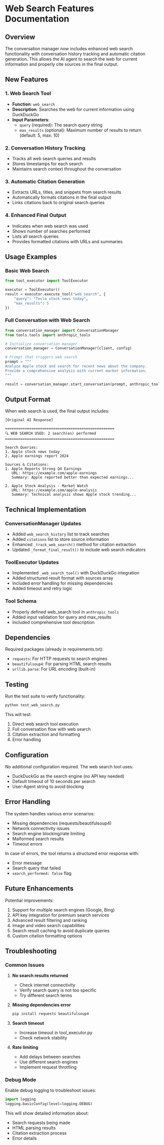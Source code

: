 # Web Search Features Documentation

## Overview

The conversation manager now includes enhanced web search functionality with conversation history tracking and automatic citation generation. This allows the AI agent to search the web for current information and properly cite sources in the final output.

## New Features

### 1. Web Search Tool
- **Function**: `web_search`
- **Description**: Searches the web for current information using DuckDuckGo
- **Input Parameters**:
  - `query` (required): The search query string
  - `max_results` (optional): Maximum number of results to return (default: 5, max: 10)

### 2. Conversation History Tracking
- Tracks all web search queries and results
- Stores timestamps for each search
- Maintains search context throughout the conversation

### 3. Automatic Citation Generation
- Extracts URLs, titles, and snippets from search results
- Automatically formats citations in the final output
- Links citations back to original search queries

### 4. Enhanced Final Output
- Indicates when web search was used
- Shows number of searches performed
- Lists all search queries
- Provides formatted citations with URLs and summaries

## Usage Examples

### Basic Web Search
```python
from tool_executor import ToolExecutor

executor = ToolExecutor()
result = executor.execute_tool("web_search", {
    "query": "Tesla stock news today",
    "max_results": 5
})
```

### Full Conversation with Web Search
```python
from conversation_manager import ConversationManager
from tools.tools import anthropic_tools

# Initialize conversation manager
conversation_manager = ConversationManager(client, config)

# Prompt that triggers web search
prompt = """
Analyze Apple stock and search for recent news about the company.
Provide a comprehensive analysis with current market information.
"""

result = conversation_manager.start_conversation(prompt, anthropic_tools)
```

## Output Format

When web search is used, the final output includes:

```
[Original AI Response]

==================================================
🔍 WEB SEARCH USED: 2 search(es) performed
==================================================

Search Queries:
1. Apple stock news today
2. Apple earnings report 2024

Sources & Citations:
1. Apple Reports Strong Q4 Earnings
   URL: https://example.com/apple-earnings
   Summary: Apple reported better than expected earnings...

2. Apple Stock Analysis - Market Watch
   URL: https://example.com/apple-analysis
   Summary: Technical analysis shows Apple stock trending...
```

## Technical Implementation

### ConversationManager Updates
- Added `web_search_history` list to track searches
- Added `citations` list to store source information
- Enhanced `_track_web_search()` method for citation extraction
- Updated `_format_final_result()` to include web search indicators

### ToolExecutor Updates
- Implemented `_web_search_tool()` with DuckDuckGo integration
- Added structured result format with sources array
- Included error handling for missing dependencies
- Added timeout and retry logic

### Tool Schema
- Properly defined web_search tool in `anthropic_tools`
- Added input validation for query and max_results
- Included comprehensive tool description

## Dependencies

Required packages (already in requirements.txt):
- `requests`: For HTTP requests to search engines
- `beautifulsoup4`: For parsing HTML search results
- `urllib.parse`: For URL encoding (built-in)

## Testing

Run the test suite to verify functionality:

```bash
python test_web_search.py
```

This will test:
1. Direct web search tool execution
2. Full conversation flow with web search
3. Citation extraction and formatting
4. Error handling

## Configuration

No additional configuration required. The web search tool uses:
- DuckDuckGo as the search engine (no API key needed)
- Default timeout of 10 seconds per search
- User-Agent string to avoid blocking

## Error Handling

The system handles various error scenarios:
- Missing dependencies (requests/beautifulsoup4)
- Network connectivity issues
- Search engine blocking/rate limiting
- Malformed search results
- Timeout errors

In case of errors, the tool returns a structured error response with:
- Error message
- Search query that failed
- `search_performed: false` flag

## Future Enhancements

Potential improvements:
1. Support for multiple search engines (Google, Bing)
2. API key integration for premium search services
3. Advanced result filtering and ranking
4. Image and video search capabilities
5. Search result caching to avoid duplicate queries
6. Custom citation formatting options

## Troubleshooting

### Common Issues

1. **No search results returned**
   - Check internet connectivity
   - Verify search query is not too specific
   - Try different search terms

2. **Missing dependencies error**
   ```bash
   pip install requests beautifulsoup4
   ```

3. **Search timeout**
   - Increase timeout in tool_executor.py
   - Check network stability

4. **Rate limiting**
   - Add delays between searches
   - Use different search engines
   - Implement request throttling

### Debug Mode

Enable debug logging to troubleshoot issues:
```python
import logging
logging.basicConfig(level=logging.DEBUG)
```

This will show detailed information about:
- Search requests being made
- HTML parsing results
- Citation extraction process
- Error details
